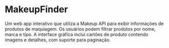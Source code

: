 # MakeupFinder
Um web app interativo que utiliza a Makeup API para exibir informações de produtos de maquiagem. Os usuários podem filtrar produtos por nome, marca e tipo. A interface gráfica inclui cartões de produto contendo imagens e detalhes, com suporte para paginação.
